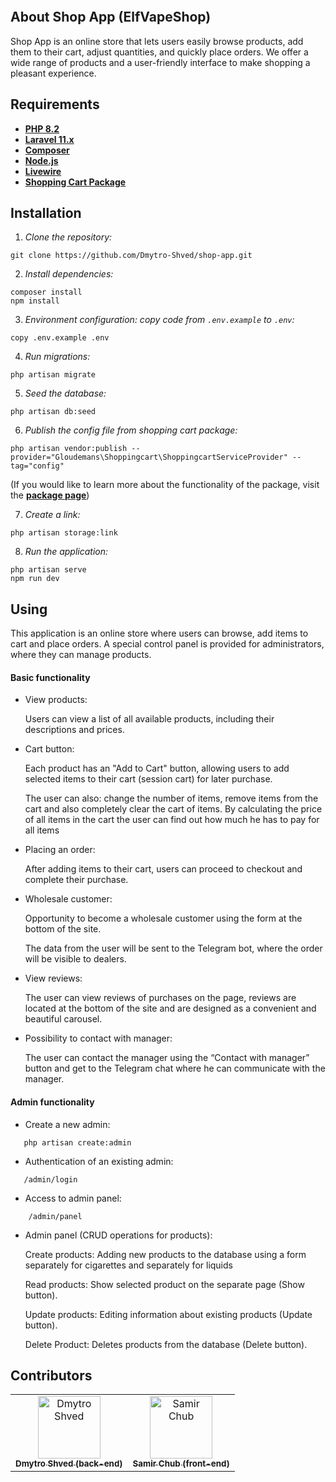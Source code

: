 <p align="center">
<img src="https://i.ibb.co/hVf88B1/Elf-VApe-Shop.jpg" alt="">
</p>

## About Shop App (ElfVapeShop)

Shop App is an online store that lets users easily browse products, add them to their cart, adjust quantities, and quickly place orders. We offer a wide range of products and a user-friendly interface to make shopping a pleasant experience.

## Requirements

- **[PHP 8.2](https://www.php.net/downloads)**
- **[Laravel 11.x](https://laravel.com/docs/11.x)**
- **[Composer](https://getcomposer.org/download/)**
- **[Node.js](https://nodejs.org/en)**
- **[Livewire](https://laravel-livewire.com/docs/2.x/installation)**
- **[Shopping Cart Package](https://github.com/anayarojo/laravel-shopping-cart/tree/master)**


## Installation


1. *Clone the repository:*

```
git clone https://github.com/Dmytro-Shved/shop-app.git
```

2. *Install dependencies:*
 
```
composer install
npm install
```

3. *Environment configuration: copy code from `.env.example` to `.env`:*

```
copy .env.example .env
```

4. *Run migrations:*
 
```
php artisan migrate
```

5. *Seed the database:*

```
php artisan db:seed
```

6. *Publish the config file from shopping cart package:*
 
```
php artisan vendor:publish --provider="Gloudemans\Shoppingcart\ShoppingcartServiceProvider" --tag="config"
```

(If you would like to learn more about the functionality of the package, visit the **[package page](https://github.com/anayarojo/laravel-shopping-cart/tree/master)**)


7. *Create a link:*

```
php artisan storage:link 
``` 

8. *Run the application:*

```
php artisan serve 
npm run dev
``` 

## Using

This application is an online store where users can browse, add items to cart and place orders. A special control panel is provided for administrators, where they can manage products.

#### Basic functionality

* View products:

    Users can view a list of all available products, including their descriptions and prices.


* Cart button:

    Each product has an "Add to Cart" button, allowing users to add selected items to their cart (session cart) for later purchase.

    The user can also: change the number of items, remove items from the cart and also completely clear the cart of items. By calculating the price of all items in the cart the user can find out how much he has to pay for all items


* Placing an order:

    After adding items to their cart, users can proceed to checkout and complete their purchase.


* Wholesale customer:

  Opportunity to become a wholesale customer using the form at the bottom of the site. 

  The data from the user will be sent to the Telegram bot, where the order will be visible to dealers.


* View reviews:

  The user can view reviews of purchases on the page, reviews are located at the bottom of the site and are designed as a convenient and beautiful carousel.


* Possibility to contact with manager:

  The user can contact the manager using the “Contact with manager” button and get to the Telegram chat where he can communicate with the manager.


#### Admin functionality

* Create a new admin:

 ```
    php artisan create:admin
```
  
* Authentication of an existing admin:
 
 ```
    /admin/login
 ```

* Access to admin panel:


```
    /admin/panel
```

* Admin panel (CRUD operations for products):

  Create products: Adding new products to the database using a form separately for cigarettes and separately for liquids

  Read products: Show selected product on the separate page (Show button).

  Update products: Editing information about existing products (Update button).

  Delete Product: Deletes products from the database (Delete button).


## Contributors
<!-- readme: contributors -start -->
<table>
<tr>
    <td align="center">
        <a href="https://github.com/Dmytro-Shved">
            <img src="https://avatars.githubusercontent.com/u/153960097?v=4" width="100;" alt="Dmytro Shved"/>
            <br />
            <sub><b>Dmytro Shved (back-end)</b></sub>
        </a>
    </td>
    <td align="center">
        <a href="https://github.com/sammri">
            <img src="https://avatars.githubusercontent.com/u/109173034?v=4" width="100;" alt="Samir Chub"/>
            <br />
            <sub><b>Samir Chub (front-end)</b></sub>
        </a>
    </td>
</table>


[//]: # (## Special thanks to )

[//]: # (<table>)

[//]: # (    <tr>)

[//]: # (        <td align="center">)

[//]: # (            <a href="https://github.com/kirchevsky">)

[//]: # (                <img src="https://avatars.githubusercontent.com/u/1301010?v=4" width="100;" alt="Igor Kyrchevskiy"/>)

[//]: # (                <br />)

[//]: # (                <sub><b>Igor Kyrchevskiy</b></sub>)

[//]: # (            </a>)

[//]: # (        </td>)

[//]: # (    </tr>)

[//]: # (</table>)
